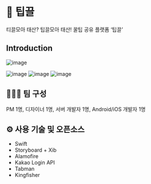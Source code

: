 # 🍯 팁끌

티끌모아 태산? 팁끌모아 태산! 꿀팁 공유 플랫폼 ‘팁끌’

## Introduction
![image](https://user-images.githubusercontent.com/37764504/129726010-3ba3d417-9789-426e-bf73-cf7116619dbd.png)

![image](https://user-images.githubusercontent.com/37764504/129726081-51710691-eef6-43f5-bedd-ffbc1e990859.png)
![image](https://user-images.githubusercontent.com/37764504/129726117-edd6a925-252c-4825-ba24-794aa6c6ec07.png)
![image](https://user-images.githubusercontent.com/37764504/129726123-58bc395f-e53a-4202-8c77-8499c6d4a283.png)

## 👩🏻‍💻 팀 구성

PM 1명, 디자이너 1명, 서버 개발자 1명, Android/iOS 개발자 1명

## ⚙️ 사용 기술 및 오픈소스

- Swift
- Storyboard + Xib
- Alamofire
- Kakao Login API
- Tabman
- Kingfisher
